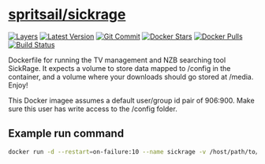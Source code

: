 [hub]: https://hub.docker.com/r/spritsail/sickrage
[git]: https://github.com/spritsail/sickrage
[drone]: https://drone.spritsail.io/spritsail/sickrage
[mbdg]: https://microbadger.com/images/spritsail/sickrage

# [spritsail/sickrage][hub]
[![Layers](https://images.microbadger.com/badges/image/spritsail/sickrage.svg)][mbdg]
[![Latest Version](https://images.microbadger.com/badges/version/spritsail/sickrage.svg)][hub]
[![Git Commit](https://images.microbadger.com/badges/commit/spritsail/sickrage.svg)][git]
[![Docker Stars](https://img.shields.io/docker/stars/spritsail/sickrage.svg)][hub]
[![Docker Pulls](https://img.shields.io/docker/pulls/spritsail/sickrage.svg)][hub]
[![Build Status](https://drone.spritsail.io/api/badges/spritsail/sickrage/status.svg)][drone]

Dockerfile for running the TV management and NZB searching tool SickRage. It expects a  volume to store data mapped to /config in the container, and a volume where your downloads should go stored at /media. Enjoy!

This Docker imagee assumes a default user/group id pair of 906:900. Make sure this user has write access to the /config folder.

## Example run command
```bash
docker run -d --restart=on-failure:10 --name sickrage -v /host/path/to/config:/config -p 8081:8081 spritsail/sickrage
```
